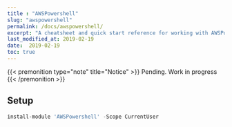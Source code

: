 ```yaml
---
title : "AWSPowershell"
slug: "awspowershell"
permalink: /docs/awspowershell/
excerpt: "A cheatsheet and quick start reference for working with AWSPowershell"
last_modified_at: 2019-02-19
date:  2019-02-19
toc: true
---
```


{{< premonition type="note" title="Notice" >}}
Pending. Work in progress
{{< /premonition >}}

## Setup

```powershell
install-module 'AWSPowershell' -Scope CurrentUser
```
